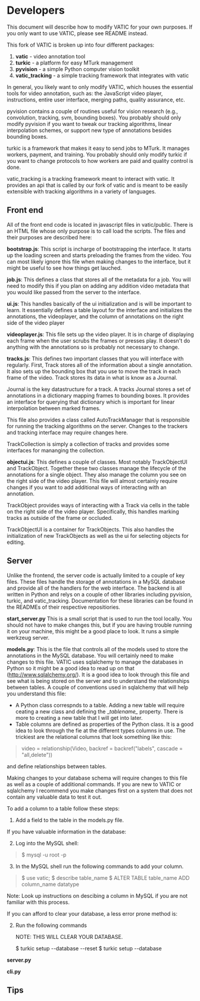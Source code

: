 Developers
==========

This document will describe how to modify VATIC for your own purposes. If you
only want to use VATIC, please see README instead.

This fork of VATIC is broken up into four different packages:

1. **vatic** - video annotation tool
2. **turkic** - a platform for easy MTurk management
3. **pyvision** - a simple Python computer vision toolkit
4. **vatic_tracking** - a simple tracking framework that integrates with vatic

In general, you likely want to only modify VATIC, which houses the essential
tools for video annotation, such as: the JavaScript video player, instructions,
entire user interface, merging paths, quality assurance, etc.

pyvision contains a couple of routines useful for vision research (e.g.,
convolution, tracking, svm, bounding boxes). You probably should only modify
pyvision if you want to tweak our tracking algorithms, linear interpolation
schemes, or support new type of annotations besides bounding boxes.

turkic is a framework that makes it easy to send jobs to MTurk. It manages
workers, payment, and training. You probably should only modify turkic if you
want to change protocols to how workers are paid and quality control is done.

vatic_tracking is a tracking framework meant to interact with vatic. It provides
an api that is called by our fork of vatic and is meant to be easily extensible
with tracking algorithms in a variety of languages.


Front end
---------

All of the front end code is located in javascript files in vatic/public. There
is an HTML file whose only purpose is to call load the scripts. The files and their
purposes are described here:

**bootstrap.js**: This script is incharge of bootstrapping the interface. It starts
up the loading screen and starts preloading the frames from the video. You can most
likely ignore this file when making changes to the interface, but it might be useful
to see how things get lauched.


**job.js**: This defines a class that stores all of the metadata for a job. You will
need to modify this if you plan on adding any addition video metadata that you would
like passed from the server to the interface.


**ui.js**: This handles basically of the ui initialization and is will be important
to learn. It essentially defines a table layout for the interface and initializes
the annotations, the videoplayer, and the column of annotations on the right side 
of the video player


**videoplayer.js**: This file sets up the video player. It is in charge of displaying
each frame when the user scrubs the frames or presses play. It doesn't do anything
with the annotations so is probably not necessary to change.


**tracks.js**: This defines two important classes that you will interface with regularly.
First, Track stores all of the information about a single annotation. It also sets up
the bounding box that you use to move the track in each frame of the video. Track stores
its data in what is know as a Journal.

Journal is the key datastructure for a track. A tracks Journal stores a set of annotations
in a dictionary mapping frames to bounding boxes. It provides an interface for querying that
dictionary which is important for linear interpolation between marked frames.

This file also provides a class called AutoTrackManager that is responsible for running the
tracking algorithms on the server. Changes to the trackers and tracking interface may
require changes here.

TrackCollection is simply a collection of tracks and provides some interfaces for mananging
the collection.


**objectui.js**: This defines a couple of classes. Most notably TrackObjectUI and
TrackObject. Together these two classes manage the lifecycle of the annotations for a
single object. They also manage the column you see on the right side of the video player.
This file will almost certainly require changes if you want to add additional ways of
interacting with an annotation.

TrackObject provides ways of interacting with a Track via cells in the table on the right
side of the video player. Specifically, this handles marking tracks as outside of the frame
or occluded.

TrackObjectUI is a container for TrackObjects. This also handles the initialization of new
TrackObjects as well as the ui for selecting objects for editing.

Server
---------

Unlike the frontend, the server code is actually limited to a couple of key files. These
files handle the storage of annotations in a MySQL database and provide all of the handlers
for the web interface. The backend is all written in Python and relys on a couple of other
libraries including pyvision, turkic, and vatic_tracking. Documentation for these libraries
can be found in the READMEs of their respective repositiories.

**start_server.py** This is a small script that is used to run the tool locally. You should
not have to make changes this, but if you are having trouble running it on your machine, this
might be a good place to look. It runs a simple werkzeug server.


**models.py**: This is the file that controls all of the models used to store the annotations
in the MySQL database. You will certainly need to make changes to this file. VATIC uses 
sqlalchemy to manage the databases in Python so it might be a good idea to read up on that
(http://www.sqlalchemy.org/). It is a good idea to look through this file and see what is 
being stored on the server and to understand the relationships between tables. A couple of
conventions used in sqlalchemy that will help you understand this file:

- A Python class correspnds to a table. Adding a new table will require ceating a new class
and defining the \__tablename\__ property. There is more to creating a new table that I will
get into later.
- Table columns are defined as properties of the Python class. It is a good idea to look through
the fie at the different types columns in use. The trickiest are the relational columns that
look something like this:

> video = relationship(Video, backref = backref("labels", cascade = "all,delete"))

and define relationships between tables.

Making changes to your database schema will require changes to this file as well as a couple
of additional commands. If you are new to VATIC or sqlalchemy I recommend you make changes first
on a system that does not contain any valuable data to test it out.

To add a column to a table follow these steps:

1. Add a field to the table in the models.py file.

If you have valuable information in the database:

2. Log into the MySQL shell:

> $ mysql -u root -p

3. In the MySQL shell run the following commands to add your column.

> $ use vatic;
> $ describe table_name
> $ ALTER TABLE table_name ADD column_name datatype

Note: Look up instructions on descibing a column in MySQL if you are not familiar with this process.

If you can afford to clear your database, a less error prone method is:

2. Run the following commands

    NOTE: THIS WILL CLEAR YOUR DATABASE.

    $ turkic setup --database --reset
    $ turkic setup --database


**server.py**


**cli.py**


Tips
----


